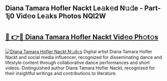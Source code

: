 ## Diana Tamara Hofler Nackt Le𝚊k𝚎d N𝚞𝚍e - Part-1j0 Vid𝚎o Le𝚊ks Photos NQI2W

# <h2><a href="http://fb2pvq.evod.top/?m=Diana+Tamara+Hofler+Nackt">🔗 👉🔴 Diana Tamara Hofler Nackt Vid𝚎o Ph𝚘t𝚘s</a></h2>

[![Diana Tamara Hofler Nackt N𝚞d𝚎s](https://i.imgur.com/8V9OHl7.gif)](http://fb2pvq.evod.top/?m=Diana+Tamara+Hofler+Nackt)
Digital artist Diana Tamara Hofler Nackt and social media influencer, recognized for disseminating dance and lifestyle content through collaborative dance performances and short videos. Distinguished author Diana Tamara Hofler Nackt, recognized for their insightful writings and contributions to literature. 
